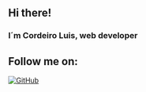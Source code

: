 
## Hi there!

### I´m Cordeiro Luis, web developer

## Follow me on: 

[![GitHub](https://img.shields.io/badge/GitHub-100000?style=for-the-badge&logo=github&logoColor=white)](https://github.com/corde177)
